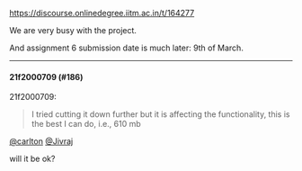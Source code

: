 https://discourse.onlinedegree.iitm.ac.in/t/164277

We are very busy with the project.</p>
<p>And assignment 6 submission date is much later: 9th of March.</p><hr>

<h4>21f2000709 (#186)</h4>
<aside class="quote group-ds-students" data-full="true" data-post="174" data-topic="164277" data-username="21f2000709">
<div class="title">
<div class="quote-controls"></div>
 21f2000709:</div>
<blockquote>
<p>I tried cutting it down further but it is affecting the functionality, this is the best I can do, i.e., 610 mb</p>
</blockquote>
</aside>
<p><a class="mention" href="/u/carlton">@carlton</a> <a class="mention" href="/u/jivraj">@Jivraj</a></p>
<p>will it be ok?